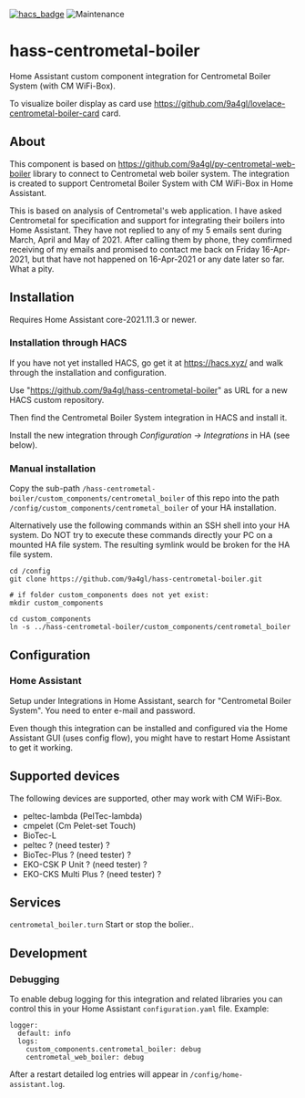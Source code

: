 [![hacs_badge](https://img.shields.io/badge/HACS-Default-orange.svg)](https://github.com/custom-components/hacs)
![Maintenance](https://img.shields.io/maintenance/yes/2021.svg)

# hass-centrometal-boiler

Home Assistant custom component integration for Centrometal Boiler System (with CM WiFi-Box).

To visualize boiler display as card use https://github.com/9a4gl/lovelace-centrometal-boiler-card card.

## About

This component is based on https://github.com/9a4gl/py-centrometal-web-boiler library to connect to Centrometal web boiler system.
The integration is created to support Centrometal Boiler System with CM WiFi-Box in Home Assistant.

This is based on analysis of Centrometal's web application. I have asked Centrometal for specification and support for integrating their boilers into Home Assistant. They have not replied to any of my 5 emails sent during March, April and May of 2021. After calling them by phone, they comfirmed receiving of my emails and promised to contact me back on Friday 16-Apr-2021, but that have not happened on 16-Apr-2021 or any date later so far. What a pity.

## Installation

Requires Home Assistant core-2021.11.3 or newer.

### Installation through HACS

If you have not yet installed HACS, go get it at https://hacs.xyz/ and walk through the installation and configuration.

Use "https://github.com/9a4gl/hass-centrometal-boiler" as URL for a new HACS custom repository.

Then find the Centrometal Boiler System integration in HACS and install it.

Install the new integration through *Configuration -> Integrations* in HA (see below).

### Manual installation

Copy the sub-path `/hass-centrometal-boiler/custom_components/centrometal_boiler` of this repo into the path `/config/custom_components/centrometal_boiler` of your HA installation.

Alternatively use the following commands within an SSH shell into your HA system.
Do NOT try to execute these commands directly your PC on a mounted HA file system. The resulting symlink would be broken for the HA file system.
```
cd /config
git clone https://github.com/9a4gl/hass-centrometal-boiler.git

# if folder custom_components does not yet exist:
mkdir custom_components

cd custom_components
ln -s ../hass-centrometal-boiler/custom_components/centrometal_boiler
```

## Configuration

### Home Assistant

Setup under Integrations in Home Assistant, search for "Centrometal Boiler System". You need to enter e-mail and password.

Even though this integration can be installed and configured via the Home Assistant GUI (uses config flow), you might have to restart Home Assistant to get it working.

## Supported devices

The following devices are supported, other may work with CM WiFi-Box.

* peltec-lambda (PelTec-lambda)
* cmpelet (Cm Pelet-set Touch)
* BioTec-L
* peltec ? (need tester) ?
* BioTec-Plus ? (need tester) ?
* EKO-CSK P Unit ? (need tester) ?
* EKO-CKS Multi Plus ? (need tester) ?

## Services

`centrometal_boiler.turn`
Start or stop the bolier..

## Development

### Debugging

To enable debug logging for this integration and related libraries you
can control this in your Home Assistant `configuration.yaml`
file. Example:

```
logger:
  default: info
  logs:
    custom_components.centrometal_boiler: debug
    centrometal_web_boiler: debug
```

After a restart detailed log entries will appear in `/config/home-assistant.log`.
